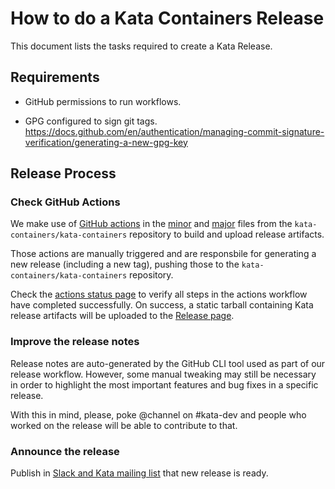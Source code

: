 # How to do a Kata Containers Release
This document lists the tasks required to create a Kata Release.

## Requirements

- GitHub permissions to run workflows.

- GPG configured to sign git tags.
  https://docs.github.com/en/authentication/managing-commit-signature-verification/generating-a-new-gpg-key

## Release Process

### Check GitHub Actions

We make use of [GitHub actions](https://github.com/features/actions) in the
[minor](../.github/workflows/minor-release.yaml) and
[major](../.github/workflows/major-release.yaml) files from the
`kata-containers/kata-containers` repository to build and upload release
artifacts.

Those actions are manually triggered and are responsbile for generating a new
release (including a new tag), pushing those to the
`kata-containers/kata-containers` repository.

Check the [actions status
page](https://github.com/kata-containers/kata-containers/actions) to verify all
steps in the actions workflow have completed successfully. On success, a static
tarball containing Kata release artifacts will be uploaded to the [Release
page](https://github.com/kata-containers/kata-containers/releases).

### Improve the release notes

Release notes are auto-generated by the GitHub CLI tool used as part of our
release workflow.  However, some manual tweaking may still be necessary in
order to highlight the most important features and bug fixes in a specific
release.

With this in mind, please, poke @channel on #kata-dev and people who worked on
the release will be able to contribute to that.

### Announce the release

Publish in [Slack and Kata mailing
list](https://github.com/kata-containers/community#join-us) that new release is
ready.
